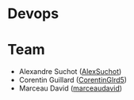 # Devops

# Team

- Alexandre Suchot ([AlexSuchot](https://github.com/AlexSuchot))
- Corentin Guillard ([CorentinGlrd5](https://github.com/CorentinGlrd5))
- Marceau David ([marceaudavid](https://github.com/marceaudavid))